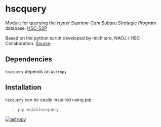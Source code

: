 # hscquery

Module for querying the *Hyper Suprime-Cam Subaru Strategic Program* database.
[HSC-SSP](https://hsc.mtk.nao.ac.jp/ssp/)

Based on the python script developed by michitaro, NAOJ / HSC Collaboration.
[Source](https://hsc-gitlab.mtk.nao.ac.jp/snippets/17)

## Dependencies
`hscquery` depends on ``Astropy``

## Installation
``hscquery`` can be easily installed using pip:
> pip install hscquery

[![astropy](http://img.shields.io/badge/powered%20by-AstroPy-orange.svg?style=flat)](http://www.astropy.org/)